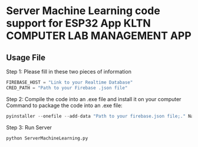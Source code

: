 # Server Machine Learning code support for ESP32 App KLTN COMPUTER LAB MANAGEMENT APP

## Usage File

Step 1: Please fill in these two pieces of information

```python
FIREBASE_HOST = "Link to your Realtime Database"
CRED_PATH = "Path to your Firebase .json file"
```

Step 2: Compile the code into an .exe file and install it on your computer Command to package the code into an .exe file:

```python
pyinstaller --onefile --add-data "Path to your firebase.json file;." NameOfYourPythonScript.py

```

Step 3: Run Server

```python
python ServerMachineLearning.py
```
